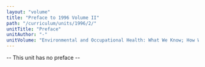 ```yaml
---
layout: "volume"
title: "Preface to 1996 Volume II"
path: "/curriculum/units/1996/2/"
unitTitle: "Preface"
unitAuthor: "-"
unitVolume: "Environmental and Occupational Health: What We Know; How We Know; What WeCan Do"
---
```

<body>
<p>
-- This unit has no preface --
</p>
</body>